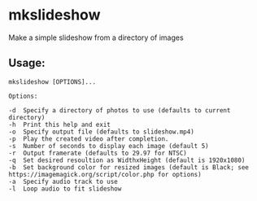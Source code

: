 # mkslideshow
Make a simple slideshow from a directory of images

## Usage:  
    mkslideshow [OPTIONS]...

    Options:  
    
    -d	Specify a directory of photos to use (defaults to current directory)    
    -h	Print this help and exit  
    -o	Specify output file (defaults to slideshow.mp4)  
    -p	Play the created video after completion.  
    -s	Number of seconds to display each image (default 5)  
    -r	Output framerate (defaults to 29.97 for NTSC)  
    -q	Set desired resoultion as WidthxHeight (default is 1920x1080)  
    -b	Set background color for resized images (default is Black; see https://imagemagick.org/script/color.php for options)  
    -a	Specify audio track to use  
    -l	Loop audio to fit slideshow  
